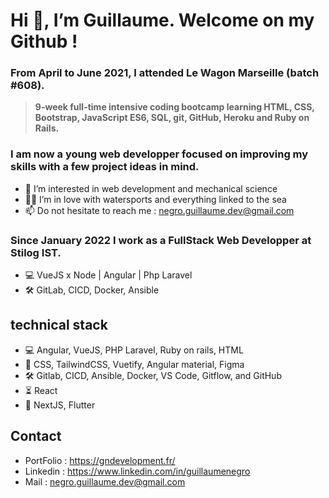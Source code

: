 # Hi 👋, I’m Guillaume. Welcome on my Github !

### From April to June 2021, I attended Le Wagon Marseille (batch #608).

> **9-week full-time intensive coding bootcamp learning HTML, CSS, Bootstrap, JavaScript ES6,
> SQL, git, GitHub, Heroku and Ruby on Rails.**

### I am now a young web developper focused on improving my skills with a few project ideas in mind.

- 👀 I’m interested in web development and mechanical science
- 🏄‍♂️ I’m in love with watersports and everything linked to the sea
- 📫 Do not hesitate to reach me : negro.guillaume.dev@gmail.com

### Since January 2022 I work as a FullStack Web Developper at Stilog IST.

- 💻 VueJS x Node | Angular | Php Laravel
- 🛠️ GitLab, CICD, Docker, Ansible

## technical stack

- 💻 Angular, VueJS, PHP Laravel, Ruby on rails, HTML
- 🎨 CSS, TailwindCSS, Vuetify, Angular material, Figma
- 🛠️ Gitlab, CICD, Ansible, Docker, VS Code, Gitflow, and GitHub
- ⏳ React
- 👀 NextJS, Flutter

## Contact

- PortFolio : https://gndevelopment.fr/
- Linkedin : https://www.linkedin.com/in/guillaumenegro
- Mail : negro.guillaume.dev@gmail.com

<!---
GN13008/GN13008 is a ✨ special ✨ repository because its `README.md` (this file) appears on your GitHub profile.
You can click the Preview link to take a look at your changes.
--->
